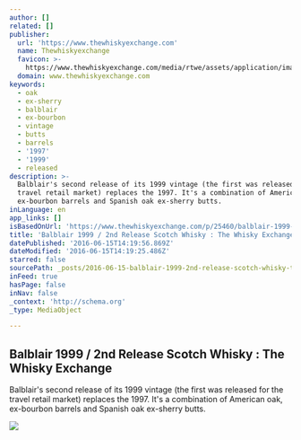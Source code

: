 ```yaml
---
author: []
related: []
publisher:
  url: 'https://www.thewhiskyexchange.com'
  name: Thewhiskyexchange
  favicon: >-
    https://www.thewhiskyexchange.com/media/rtwe/assets/application/images/common/favicon.ico
  domain: www.thewhiskyexchange.com
keywords:
  - oak
  - ex-sherry
  - balblair
  - ex-bourbon
  - vintage
  - butts
  - barrels
  - '1997'
  - '1999'
  - released
description: >-
  Balblair's second release of its 1999 vintage (the first was released for the
  travel retail market) replaces the 1997. It's a combination of American oak,
  ex-bourbon barrels and Spanish oak ex-sherry butts.
inLanguage: en
app_links: []
isBasedOnUrl: 'https://www.thewhiskyexchange.com/p/25460/balblair-1999-2nd-release'
title: 'Balblair 1999 / 2nd Release Scotch Whisky : The Whisky Exchange'
datePublished: '2016-06-15T14:19:56.869Z'
dateModified: '2016-06-15T14:19:25.486Z'
starred: false
sourcePath: _posts/2016-06-15-balblair-1999-2nd-release-scotch-whisky-the-whisky-excha.md
inFeed: true
hasPage: false
inNav: false
_context: 'http://schema.org'
_type: MediaObject

---
```

<article style=""><h1>Balblair 1999 / 2nd Release Scotch Whisky : The Whisky Exchange</h1><p>Balblair's second release of its 1999 vintage (the first was released for the travel retail market) replaces the 1997. It's a combination of American oak, ex-bourbon barrels and Spanish oak ex-sherry butts.</p><img src="https://img.thewhiskyexchange.com/540/blbob.1999.jpg" /></article>